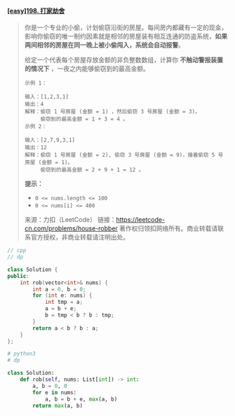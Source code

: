 #### [[easy]198. 打家劫舍](https://leetcode-cn.com/problems/house-robber/)

> 你是一个专业的小偷，计划偷窃沿街的房屋。每间房内都藏有一定的现金，影响你偷窃的唯一制约因素就是相邻的房屋装有相互连通的防盗系统，**如果两间相邻的房屋在同一晚上被小偷闯入，系统会自动报警**。
>
> 给定一个代表每个房屋存放金额的非负整数数组，计算你 **不触动警报装置的情况下** ，一夜之内能够偷窃到的最高金额。
>
> ```shell
> 示例 1：
> 
> 输入：[1,2,3,1]
> 输出：4
> 解释：偷窃 1 号房屋 (金额 = 1) ，然后偷窃 3 号房屋 (金额 = 3)。
>      偷窃到的最高金额 = 1 + 3 = 4 。
> 示例 2：
> 
> 输入：[2,7,9,3,1]
> 输出：12
> 解释：偷窃 1 号房屋 (金额 = 2), 偷窃 3 号房屋 (金额 = 9)，接着偷窃 5 号房屋 (金额 = 1)。
>      偷窃到的最高金额 = 2 + 9 + 1 = 12 。
> ```
>
> **提示：**
>
> - `0 <= nums.length <= 100`
> - `0 <= nums[i] <= 400`
>
> 来源：力扣（LeetCode）
> 链接：https://leetcode-cn.com/problems/house-robber
> 著作权归领扣网络所有。商业转载请联系官方授权，非商业转载请注明出处。



```cpp
// cpp
// dp 

class Solution {
public:
    int rob(vector<int>& nums) {
        int a = 0, b = 0;
        for (int e: nums) {
            int tmp = a;
            a = b + e;
            b = tmp < b ? b : tmp;
        }
        return a < b ? b : a;
    }
};
```



```python
# python3
# dp

class Solution:
    def rob(self, nums: List[int]) -> int:
        a, b = 0, 0
        for e in nums:
            a, b = b + e, max(a, b)
        return max(a, b)
```

